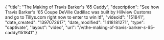 {
    "title": "The Making of Travis Barker's '65 Caddy",
    "description": "See how Travis Barker's '65 Coupe DeVille Cadillac was built by Hillview Customs and go to Tillys.com right now to enter to win it!",
    "videoid": "151841",
    "date_created": "1397072617",
    "date_modified": "1418181271",
    "type": "captivate",
    "layout": "video",
    "url": "\/v\/the-making-of-travis-barker-s-65-caddy\/151841"
}